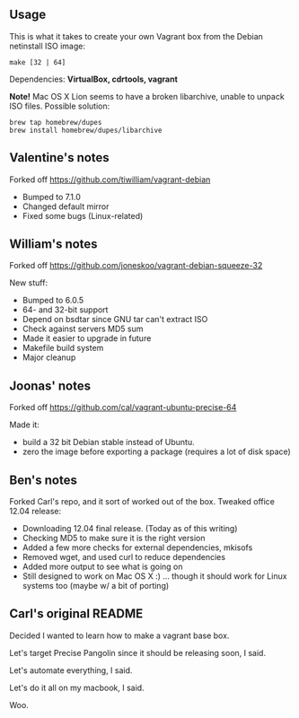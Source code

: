 Usage
-----
This is what it takes to create your own Vagrant box from the Debian netinstall ISO image:

    make [32 | 64]

Dependencies: **VirtualBox, cdrtools, vagrant**

**Note!** Mac OS X Lion seems to have a broken libarchive, unable to unpack ISO files. Possible solution:

    brew tap homebrew/dupes
    brew install homebrew/dupes/libarchive

Valentine's notes
-----------------

Forked off https://github.com/tiwilliam/vagrant-debian

- Bumped to 7.1.0
- Changed default mirror
- Fixed some bugs (Linux-related)

William's notes
---------------

Forked off https://github.com/joneskoo/vagrant-debian-squeeze-32

New stuff:

- Bumped to 6.0.5
- 64- and 32-bit support
- Depend on bsdtar since GNU tar can't extract ISO
- Check against servers MD5 sum
- Made it easier to upgrade in future
- Makefile build system
- Major cleanup

Joonas' notes
-------------

Forked off https://github.com/cal/vagrant-ubuntu-precise-64

Made it:

- build a 32 bit Debian stable instead of Ubuntu.
- zero the image before exporting a package (requires a lot of disk space)

Ben's notes
-----------

Forked Carl's repo, and it sort of worked out of the box. Tweaked 
office 12.04 release: 

 - Downloading 12.04 final release. (Today as of this writing)
 - Checking MD5 to make sure it is the right version
 - Added a few more checks for external dependencies, mkisofs
 - Removed wget, and used curl to reduce dependencies
 - Added more output to see what is going on
 - Still designed to work on Mac OS X :)
    ... though it should work for Linux systems too (maybe w/ a bit of porting)

Carl's original README
----------------------

Decided I wanted to learn how to make a vagrant base box.

Let's target Precise Pangolin since it should be releasing soon, I said.

Let's automate everything, I said.

Let's do it all on my macbook, I said.

Woo.
